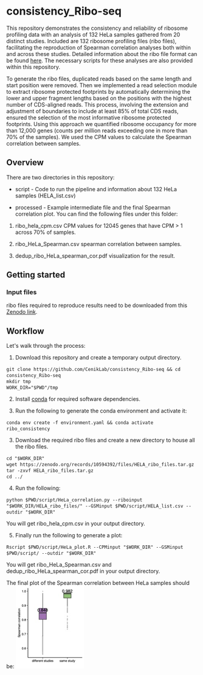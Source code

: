 # consistency_Ribo-seq
This repository demonstrates the consistency and reliability of ribosome profiling data with an analysis of 132 HeLa samples gathered from 20 distinct studies. Included are 132  ribosome profiling files (ribo files), facilitating the reproduction of Spearman correlation analyses both within and across these studies. Detailed information about the ribo file format can be found [here](https://github.com/ribosomeprofiling/riboflow). The necessary scripts for these analyses are also provided within this repository.

To generate the ribo files, duplicated reads based on the same length and start position were removed. Then we implemented a read selection module to extract ribosome protected footprints by automatically determining the lower and upper fragment lengths based on the positions with the highest number of CDS-aligned reads. This process, involving the extension and adjustment of boundaries to include at least 85% of total CDS reads, ensured the selection of the most informative ribosome protected footprints. Using this approach we quantified ribosome occupancy for more than 12,000 genes (counts per million reads exceeding one in more than 70% of the samples). We used the CPM values to calculate the Spearman correlation between samples.

## Overview 
There are two directories in this repository:

- script - Code to run the pipeline and information about 132 HeLa samples (HELA\_list.csv)

- processed - Example intermediate file and the final Spearman correlation plot. You can find the following files under this folder:

1. ribo\_hela\_cpm.csv CPM values for 12045 genes that have CPM > 1 across 70% of samples.

2. ribo\_HeLa\_Spearman.csv spearman correlation between samples.

3. dedup\_ribo\_HeLa\_spearman\_cor.pdf visualization for the result.

## Getting started

### Input files
ribo files required to reproduce results need to be downloaded from this [Zenodo link](https://zenodo.org/records/10594392).

## Workflow
Let's walk through the process:

1. Download this repository and create a temporary output directory.
```
git clone https://github.com/CenikLab/consistency_Ribo-seq && cd consistency_Ribo-seq
mkdir tmp
WORK_DIR="$PWD"/tmp
```

2. Install [conda](https://docs.conda.io/en/latest/miniconda.html) for required software dependencies.

3. Run the following to generate the conda environment and activate it:
```
conda env create -f environment.yaml && conda activate ribo_consistency
```

3. Download the required ribo files and create a new directory to house all the ribo files.
```
cd "$WORK_DIR"
wget https://zenodo.org/records/10594392/files/HELA_ribo_files.tar.gz
tar -zxvf HELA_ribo_files.tar.gz
cd ../
```

4. Run the following:
```
python $PWD/script/HeLa_correlation.py --riboinput "$WORK_DIR/HELA_ribo_files/" --GSMinput $PWD/script/HELA_list.csv --outdir "$WORK_DIR"
```
You will get ribo\_hela\_cpm.csv in your output directory.

5. Finally run the following to generate a plot:
```
Rscript $PWD/script/HeLa_plot.R --CPMinput "$WORK_DIR" --GSMinput $PWD/script/ --outdir "$WORK_DIR"
```

You will get ribo\_HeLa\_Spearman.csv and dedup\_ribo\_HeLa\_spearman\_cor.pdf in your output directory.

The final plot of the Spearman correlation between HeLa samples should be:
![consistency_Ribo-seq](https://github.com/CenikLab/consistency_Ribo-seq/blob/main/processed/dedup_ribo_HeLa_spearman_cor.jpg "compare")

